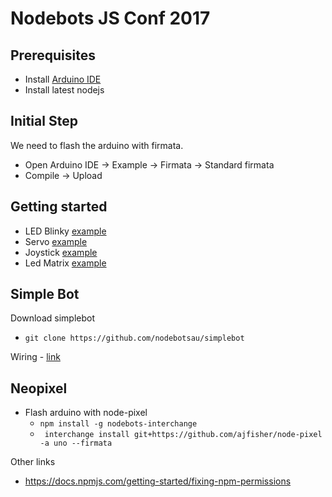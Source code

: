 # Nodebots JS Conf 2017

## Prerequisites

-   Install [Arduino IDE](https://www.arduino.cc/en/Main/Software)
-   Install latest nodejs

## Initial Step
We need to flash the arduino with firmata.
- Open Arduino IDE -> Example -> Firmata -> Standard firmata
- Compile -> Upload

## Getting started

-   LED Blinky [example](http://johnny-five.io/examples/led-blink/)
-   Servo [example](http://johnny-five.io/examples/servo/)
-   Joystick [example](http://johnny-five.io/examples/joystick/)
-   Led Matrix [example](http://johnny-five.io/examples/led-matrix/)


## Simple Bot

Download simplebot
-   ``` git clone https://github.com/nodebotsau/simplebot ```

Wiring - [link](https://github.com/nodebotsau/simplebot/blob/master/examples/wiring/basic_wiring_bb.png)

## Neopixel
- Flash arduino with node-pixel
    -   ``` npm install -g nodebots-interchange ``` 
    -   ``` interchange install git+https://github.com/ajfisher/node-pixel -a uno --firmata```



Other links

- https://docs.npmjs.com/getting-started/fixing-npm-permissions


